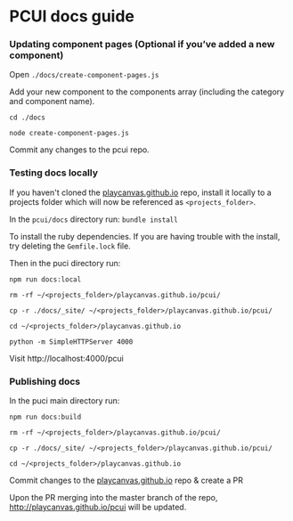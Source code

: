 
# PCUI docs guide

### Updating component pages (Optional if you’ve added a new component)

Open `./docs/create-component-pages.js`

Add your new component to the components array (including the category and component name).

`cd ./docs`

`node create-component-pages.js`

Commit any changes to the pcui repo.

### Testing docs locally

If you haven't cloned the [playcanvas.github.io](https://github.com/playcanvas/playcanvas.github.io) repo, install it locally to a projects folder which will now be referenced as `<projects_folder>`.

In the `pcui/docs` directory run:
`bundle install`

To install the ruby dependencies. If you are having trouble with the install, try deleting the `Gemfile.lock` file.

Then in the puci directory run:

`npm run docs:local`

`rm -rf ~/<projects_folder>/playcanvas.github.io/pcui/`

`cp -r ./docs/_site/ ~/<projects_folder>/playcanvas.github.io/pcui/`

`cd ~/<projects_folder>/playcanvas.github.io`

`python -m SimpleHTTPServer 4000`

Visit http://localhost:4000/pcui

### Publishing docs

In the puci main directory run:

`npm run docs:build`

`rm -rf ~/<projects_folder>/playcanvas.github.io/pcui/`

`cp -r ./docs/_site/ ~/<projects_folder>/playcanvas.github.io/pcui/`

`cd ~/<projects_folder>/playcanvas.github.io`

Commit changes to the [playcanvas.github.io](https://github.com/playcanvas/playcanvas.github.io) repo & create a PR

Upon the PR merging into the master branch of the repo, http://playcanvas.github.io/pcui will be updated.